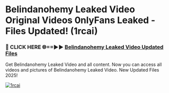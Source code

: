 # Belindanohemy Leaked Video Original Videos 0nlyFans Leaked - Files Updated! (1rcai)

<h3>🔴 CLICK HERE 🌐==►► <a href="https://tinyurl.com/x26r9saj" rel="nofollow">Belindanohemy Leaked Video Updated Files</a></h3>

Get Belindanohemy Leaked Video and all content. Now you can access all videos and pictures of Belindanohemy Leaked Video. New Updated Files 2025!

[![1rcai](https://i.imgur.com/LkgZPqh.gif)](https://tinyurl.com/x26r9saj)
